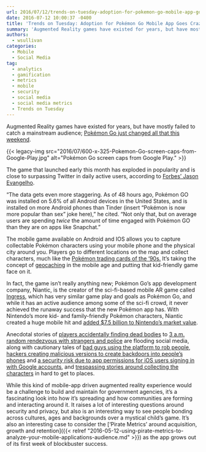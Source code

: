 ```yaml
---
url: 2016/07/12/trends-on-tuesday-adoption-for-pokemon-go-mobile-app-goes-crazy.md
date: 2016-07-12 10:00:37 -0400
title: 'Trends on Tuesday: Adoption for Pokémon Go Mobile App Goes Crazy'
summary: 'Augmented Reality games have existed for years, but have mostly failed to catch a mainstream audience; Pok&eacute;mon Go just changed all that this weekend. The game that launched early this month has exploded in popularity and is close to surpassing Twitter in daily active'
authors:
  - wsullivan
categories:
  - Mobile
  - Social Media
tag:
  - analytics
  - gamification
  - metrics
  - mobile
  - security
  - social media
  - social media metrics
  - Trends on Tuesday
---
```


Augmented Reality games have existed for years, but have mostly failed to catch a mainstream audience; [Pokémon Go just changed all that this weekend](http://www.pokemon.com/us/pokemon-video-games/pokemon-go/).

{{< legacy-img src="2016/07/600-x-325-Pokemon-Go-screen-caps-from-Google-Play.jpg" alt="Pokémon Go screen caps from Google Play." >}}

The game that launched early this month has exploded in popularity and is close to surpassing Twitter in daily active users, according to [Forbes’ Jason Evangelho](http://www.forbes.com/sites/jasonevangelho/2016/07/10/pokemon-go-about-to-surpass-twitter-in-daily-active-users/).

“The data gets even more staggering. As of 48 hours ago, Pokémon GO was installed on 5.6% of all Android devices in the United States, and is installed on more Android phones than Tinder (insert “Pokémon is now more popular than sex” joke here),” he cited. “Not only that, but on average users are spending _twice_ the amount of time engaged with Pokémon GO than they are on apps like Snapchat.”

The mobile game available on Android and IOS allows you to capture collectable Pokémon characters using your mobile phone and the physical city around you. Players go to different locations on the map and collect characters, much like the [Pokémon trading cards of the ‘90s.](https://en.wikipedia.org/wiki/Pok%C3%A9mon_Trading_Card_Game) It’s taking the concept of [geocaching](https://en.wikipedia.org/wiki/Geocaching) in the mobile age and putting that kid-friendly game face on it.

In fact, the game isn&#8217;t really anything new; Pokémon Go&#8217;s app development company, Niantic, is the creator of the sci-fi-based mobile AR game called [Ingress](https://www.ingress.com/), which has very similar game play and goals as Pokémon Go, and while it has an active audience among some of the sci-fi crowd, it never achieved the runaway success that the new Pokémon app has. With Nintendo&#8217;s more kid- and family-friendly Pokémon characters, Niantic created a huge mobile hit and [added $7.5 billion to Nintendo&#8217;s market value](http://www.theverge.com/2016/7/11/12147600/nintendos-stock-pokemon-go).

Anecdotal stories of [players accidentally finding dead bodies](http://thenextweb.com/insider/2016/07/08/was-it-a-ghost-pokemon/) to [3 a.m. random rendezvous with strangers and police](http://imgur.com/KAwwxFp) are flooding social media, along with cautionary tales of [bad guys using the platform to rob people](http://www.usatoday.com/story/tech/2016/07/10/four-suspects-arrested-string-pokemon-go-related-armed-robberies/86922474/), [hackers creating malicious versions to create backdoors into people&#8217;s phones](http://motherboard.vice.com/read/pokmon-go-hack) and [a security risk due to app permissions for iOS users signing in with Google accounts](http://fortune.com/2016/07/11/pokemon-go-security/), and [trespassing stories around collecting the characters](https://www.reddit.com/r/washingtondc/comments/4ruvln/pokemon_go_theres_a_gym_in_the_center_of_the/) in hard to get to places.

While this kind of mobile-app driven augmented reality experience would be a challenge to build and maintain for government agencies, it’s a fascinating look into how it’s spreading and how communities are forming and interacting around it. It raises a lot of interesting questions around security and privacy, but also is an interesting way to see people bonding across cultures, ages and backgrounds over a mystical child&#8217;s game. It’s also an interesting case to consider the [‘Pirate Metrics’ around acquisition, growth and retention]({{< relref "2016-05-12-using-pirate-metrics-to-analyze-your-mobile-applications-audience.md" >}}) as the app grows out of its first week of blockbuster success.